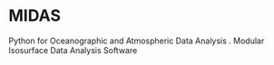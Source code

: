 MIDAS
=====

Python for Oceanographic and Atmospheric Data Analysis . Modular Isosurface Data Analysis Software